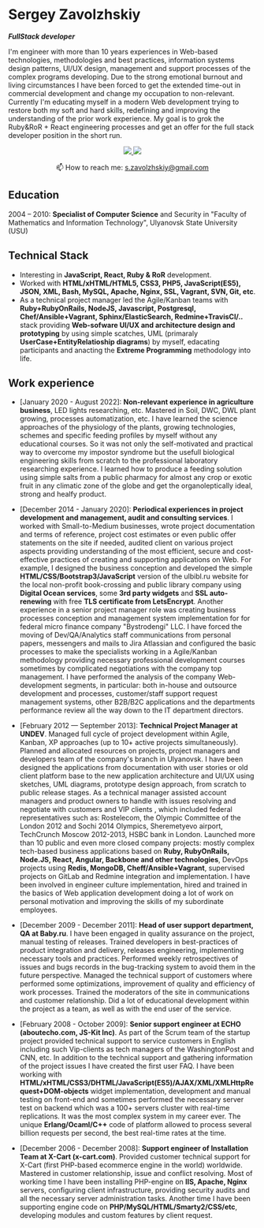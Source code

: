 # Sergey Zavolzhskiy

**_FullStack developer_**

   I'm engineer with more than 10 years experiences in Web-based technologies, methodologies and best practices, information systems design patterns, UI/UX design, management and support processes of the complex programs developing. Due to the strong emotional burnout and living circumstances I have been forced to get the extended time-out in commercial development and change my occupation to non-relevant.
   Currently I'm educating myself in a modern Web development trying to restore both my soft and hard skills, redefining and improving the understanding of the prior work experience. My goal is to grok the Ruby&RoR \+ React engineering processes and get an offer for the full stack developer position in the short run.

<p align='center'>
   <a href="https://www.linkedin.com/in/zavolzhskiy/">
       <img src="https://img.shields.io/badge/linkedin-%230077B5.svg?&style=for-the-badge&logo=linkedin&logoColor=white"/>
   </a>
   <a href="https://t.me/SerjZzz">
       <img src="https://img.shields.io/badge/Telegram-2CA5E0?style=for-the-badge&logo=telegram&logoColor=white"/>
   </a>
<p align='center'>
   📫 How to reach me: <a href='mailto:s.zavolzhskiy@gmail.com'>s.zavolzhskiy@gmail.com</a>
</p>

## Education

2004 – 2010: **Specialist of Computer Science** and Security in "Faculty of Mathematics and Information Technology", Ulyanovsk State University (USU)

## Technical Stack

- Interesting in **JavaScript, React, Ruby & RoR** development.
- Worked with **HTML/xHTML/HTML5, CSS3, PHP5, JavaScript(ES5), JSON, XML, Bash, MySQL, Apache, Nginx, SSL, Vagrant, SVN, Git, etc**.
- As a technical project manager led the Agile/Kanban teams with **Ruby\+RubyOnRails, NodeJS, Javascript, Postgresql, Chef/Ansible\+Vagrant, Sphinx/ElasticSearch, Redmine\+TravisCI/..** stack providing **Web-sofware UI/UX and architecture design and prototyping** by using simple scatches, UML (primaraly **UserCase\+EntityRelatioship diagrams**) by myself, edacating participants and anacting the **Extreme Programming** methodology into life.

## Work experience

- [January 2020 - August 2022]: **Non-relevant experience in agriculture business**, LED lights researching, etc. Mastered in Soil, DWC, DWL plant growing, processes automatization, etc. I have learned the science approaches of the physiology of the plants, growing technologies, schemes and specific feeding profiles by myself without any educational courses. So it was not only the self-motivated and practical way to overcome my impostor syndrome but the usefull biological engineering skills from scratch to the professional laboratory researching experience. I learned how to produce a feeding solution using simple salts from a public pharmacy for almost any crop or exotic fruit in any climatic zone of the globe and get the organoleptically ideal, strong and healfy product.

- [December 2014 - January 2020]: **Periodical experiences in project development and management, audit and consulting services**. I worked with Small-to-Medium businesses, wrote project documentation and terms of reference, project cost estimates or even public offer statements on the site if needed, audited client on various project aspects providing understanding of the most efficient, secure and cost-effective practices of creating and supporting applications on Web. For example, I designed the business conception and developed the simple **HTML/CSS/Bootstrap3/JavaScript** version of the ulbibl.ru website for the local non-profit book-crossing and public library company using **Digital Ocean services**, some **3rd party widgets** and **SSL auto-renewing** with free **TLS certificate from LetsEncrypt**. 
   Another experience in a senior project manager role was creating business processes conception and management system implementation for for federal micro finance company "Bystrodengi" LLC. I have forced the moving of Dev/QA/Analytics staff communications from personal papers, messengers and mails to Jira Atlassian and configured the basic processes to make the specialists working in a Agile/Kanban methodology providing necessary professional development courses sometimes by complicated negotiations with the company top management. I have performed the analysis of the company Web-development segments, in particular: both in-house and outsource development and processes, customer/staff support request management systems, other B2B/B2C applications and  the departments performance review all the way down to the IT department directors.

- [February 2012 — September 2013]: **Technical Project Manager at UNDEV**. Managed full cycle of project development within Agile, Kanban, XP approaches (up to 10+ active projects simultaneously). Planned and allocated resources on projects, project managers and developers team of the company's branch in Ulyanovsk. I have been designed the applications from documentation with user stories or old client platform base to the new application architecture and UI/UX using sketches, UML diagrams, prototype design approach, from scratch to public release stages. As a technical manager assisted account managers and product owners to handle with issues resolving and negotiate with customers and VIP clients , which included federal representatives such as: Rostelecom, the Olympic Committee of the London 2012 and Sochi 2014 Olympics, Sheremetyevo airport, TechCrunch Moscow 2012-2013, HSBC bank in London. Launched more than 10 public and even more closed company projects: mostly complex tech-based business applications based on **Ruby, RubyOnRails, Node.JS,  React, Angular, Backbone and other technologies**, DevOps projects using **Redis, MongoDB, Cheff/Ansible+Vagrant**, supervised projects on GitLab and Redmine integration and implementation. I have been involved in engineer culture implementation,  hired and trained in the basics of Web application development doing a lot of work on personal motivation and improving the skills of my subordinate employees.

- [December 2009 - December 2011]: **Head of user support department, QA at Baby.ru**. I have been engaged in quality assurance on the project, manual testing of releases. Trained developers in best-practices of product integration and delivery, releases engineering, implementing necessary tools and practices. Performed weekly retrospectives of  issues and bugs records in the bug-tracking system to avoid them in the future perspective. Managed the technical support of customers where performed some optimizations, improvement of quality and efficiency of work processes. Trained the moderators of the site in communications and customer relationship. Did a lot of educational development within the project as a team, as well as with the end user of the service.

- [February 2008 - October 2009]: **Senior support engineer at ECHO (aboutecho.com, JS-Kit Inc)**. As part of the Scrum team of the startup project provided technical support to service customers in English including such Vip-clients as tech managers of the WashingtonPost and CNN, etc. In addition to the technical support and gathering information of the project issues I have created the first user FAQ. I have been working with **HTML/xHTML/CSS3/DHTML/JavaScript(ES5)/AJAX/XML/XMLHttpRequest\+DOM-objects** widget implementation, development and manual testing on front-end and sometimes performed the necessary server test on backend which was a 100+ servers cluster with real-time replications. It was the most complex system in my career ever. The unique **Erlang/Ocaml/C++** code of platform allowed to process several billion requests per second, the best real-time rates at the time.

- [December 2006 - December 2008]: **Support engineer of Installation Team at X-Cart (x-cart.com)**. Provided customer technical support for X-Cart (first PHP-based ecommerce engine in the world) worldwide. Mastered in customer relationship, issue and conflict resolving. Most of working time I have been installing PHP-engine on **IIS, Apache, Nginx** servers, configuring client infrastructure, providing security audits and all the necessary server administration tasks. Another time I have been supporting engine code on **PHP/MySQL/HTML/Smarty2/CSS/etc**, developing modules and custom features by client request. 
